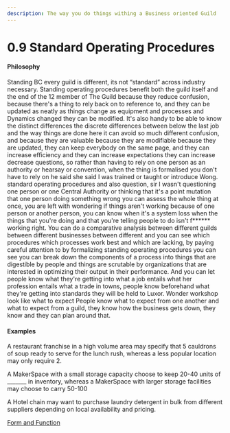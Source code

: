 ```yaml
---
description: The way you do things withing a Business oriented Guild
---
```


# 0.9 Standard Operating Procedures

#### Philosophy

Standing BC every guild is different, its not “standard” across industry necessary. Standing operating procedures benefit both the guild itself and the end of the 12 member of The Guild because they reduce confusion, because there's a thing to rely back on to reference to, and they can be updated as neatly as things change as equipment and processes and Dynamics changed they can be modified. It's also handy to be able to know the distinct differences the discrete differences between below the last job and the way things are done here it can avoid so much different confusion, and because they are valuable because they are modifiable because they are updated, they can keep everybody on the same page, and they can increase efficiency and they can increase expectations they can increase decrease questions, so rather than having to rely on one person as an authority or hearsay or convention, when the thing is formalised you don't have to rely on he said she said I was trained or taught or introduce Wong. standard operating procedures and also question, sir I wasn't questioning one person or one Central Authority or thinking that it's a point mutation that one person doing something wrong you can assess the whole thing at once, you are left with wondering if things aren't working because of one person or another person, you can know when it's a system loss when the things that you're doing and that you're telling people to do isn't f\*\*\*\*\*\* working right. You can do a comparative analysis between different guilds between different businesses between different and you can see which procedures which processes work best and which are lacking, by paying careful attention to by formalizing standing operating procedures you can see you can break down the components of a process into things that are digestible by people and things are scrutable by organizations that are interested in optimizing their output in their performance. And you can let people know what they're getting into what a job entails what her profession entails what a trade in towns, people know beforehand what they're getting into standards they will be held to Luxor. Wonder workshop look like what to expect People know what to expect from one another and what to expect from a guild, they know how the business gets down, they know and they can plan around that.

#### Examples

A restaurant franchise in a high volume area may specify that 5 cauldrons of soup ready to serve for the lunch rush, whereas a less popular location may only require 2.

A MakerSpace with a small storage capacity choose to keep 20-40 units of \_\_\_\_\_\_\_ in inventory, whereas a MakerSpace with larger storage facilities may choose to carry 50-100

A Hotel chain may want to purchase laundry detergent in bulk from different suppliers depending on local availability and pricing.

[Form and Function](../../../../blue-paper/1.0-guild/0.9-standard-operating-procedures.md)
